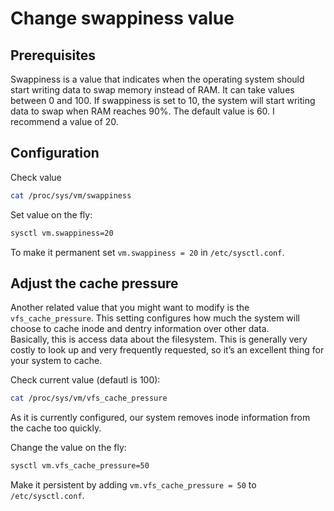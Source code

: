 # Change swappiness value

## Prerequisites
Swappiness is a value that indicates when the operating system should start writing data to swap memory instead of RAM. It can take values between 0 and 100. If swappiness is set to 10, the system will start writing data to swap when RAM reaches 90%. The default value is 60. I recommend a value of 20.

## Configuration
Check value

```bash
cat /proc/sys/vm/swappiness
```

Set value on the fly:

```bash
sysctl vm.swappiness=20
```

To make it permanent set ```vm.swappiness = 20``` in ```/etc/sysctl.conf```.

## Adjust the cache pressure

Another related value that you might want to modify is the ```vfs_cache_pressure```. This setting configures how much the system will choose to cache inode and dentry information over other data.  
Basically, this is access data about the filesystem. This is generally very costly to look up and very frequently requested, so it’s an excellent thing for your system to cache.

Check current value (defautl is 100):

```bash
cat /proc/sys/vm/vfs_cache_pressure
```

As it is currently configured, our system removes inode information from the cache too quickly.

Change the value on the fly:

```bash
sysctl vm.vfs_cache_pressure=50
```

Make it persistent by adding ```vm.vfs_cache_pressure = 50``` to ```/etc/sysctl.conf```.

